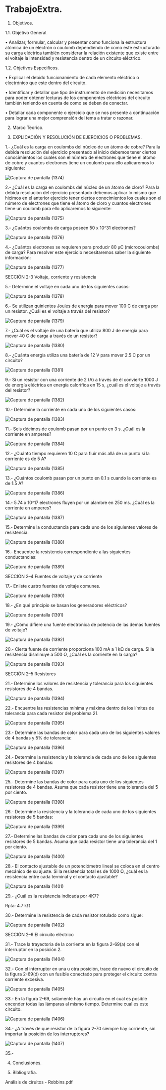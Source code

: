 # TrabajoExtra.

1. Objetivos.

1.1. Objetivo General.

•	Analizar, formular, calcular y presentar como funciona la estructura atómica de un electrón o coulomb dependiendo de como este estructurado su carga eléctrica también considerar la relación existente que existe entre el voltaje la intensidad y resistencia dentro de un circuito eléctrico.

1.2. Objetivos Especificos.

•	Explicar el debido funcionamiento de cada elemento eléctrico o electrónico que este dentro del circuito. 

•	Identificar y detallar que tipo de instrumento de medición necesitamos para poder obtener lecturas de los componentes eléctricos del circuito también teniendo en cuenta de como se deben de conectar.

•	Detallar cada componente o ejercicio que se nos presente a continuación para lograr una mejor comprensión del tema a tratar o razonar.

2. Marco Teorico.

3. EXPLICACIÓN Y RESOLUCIÓN DE EJERCICIOS O PROBLEMAS.

1.- ¿Cuál es la carga en coulombs del núcleo de un átomo de cobre?
Para la debida resolución del ejercicio presentado al inicio debemos tener ciertos conocimientos los cuales son el número de electrones que tiene el átomo de cobre y cuantos electrones tiene un coulomb para ello aplicaremos lo siguiente:

![Captura de pantalla (1374)](https://user-images.githubusercontent.com/85144847/123495397-2765a080-d5e9-11eb-957d-8cc504369878.png)

2.- ¿Cuál es la carga en coulombs del núcleo de un átomo de cloro?
Para la debida resolución del ejercicio presentado debemos aplicar lo mismo que hicimos en el anterior ejercicio tener ciertos conocimientos los cuales son el número de electrones que tiene el átomo de cloro y cuantos electrones tiene un coulomb para ello aplicaremos lo siguiente:

![Captura de pantalla (1375)](https://user-images.githubusercontent.com/85144847/123495517-afe44100-d5e9-11eb-8692-ffe359c5e6d1.png)

3.- ¿Cuántos coulombs de carga poseen 50 x 10^31 electrones?

![Captura de pantalla (1376)](https://user-images.githubusercontent.com/85144847/123495541-bd99c680-d5e9-11eb-9d6b-e6619de143dd.png)

4.- ¿Cuántos electrones se requieren para producir 80 μC (microcoulombs) de carga?
Para resolver este ejercicio necesitaremos saber la siguiente información:

![Captura de pantalla (1377)](https://user-images.githubusercontent.com/85144847/123495617-1701f580-d5ea-11eb-836b-646396768577.png)

SECCIÓN 2-3 Voltaje, corriente y resistencia

5.- Determine el voltaje en cada uno de los siguientes casos:

![Captura de pantalla (1378)](https://user-images.githubusercontent.com/85144847/123495761-9a234b80-d5ea-11eb-924d-4106651e915a.png)

6.- Se utilizan quinientos Joules de energía para mover 100 C de carga por un resistor. ¿Cuál es el voltaje a través del resistor?

![Captura de pantalla (1379)](https://user-images.githubusercontent.com/85144847/123495829-ed959980-d5ea-11eb-8ff5-1865ffc8de35.png)

7.- ¿Cuál es el voltaje de una batería que utiliza 800 J de energía para mover 40 C de carga a través de un resistor?

![Captura de pantalla (1380)](https://user-images.githubusercontent.com/85144847/123495847-01d99680-d5eb-11eb-9be6-73eee6d0cb36.png)

8.- ¿Cuánta energía utiliza una batería de 12 V para mover 2.5 C por un circuito?

![Captura de pantalla (1381)](https://user-images.githubusercontent.com/85144847/123495962-672d8780-d5eb-11eb-81fa-76616551abee.png)

9.- Si un resistor con una corriente de 2 (A) a través de él convierte 1000 J de energía eléctrica en energía calorífica en 15 s, ¿cuál es el voltaje a través del resistor?

![Captura de pantalla (1382)](https://user-images.githubusercontent.com/85144847/123496018-a78d0580-d5eb-11eb-9282-5f96f8fa0c18.png)

10.- Determine la corriente en cada uno de los siguientes casos:

![Captura de pantalla (1383)](https://user-images.githubusercontent.com/85144847/123496074-f0dd5500-d5eb-11eb-8f73-44636041d40e.png)

11.- Seis décimos de coulomb pasan por un punto en 3 s. ¿Cuál es la corriente en amperes?

![Captura de pantalla (1384)](https://user-images.githubusercontent.com/85144847/123496176-76610500-d5ec-11eb-8b3b-b1c73cdf8531.png)

12.- ¿Cuánto tiempo requieren 10 C para fluir más allá de un punto si la corriente es de 5 A?

![Captura de pantalla (1385)](https://user-images.githubusercontent.com/85144847/123496199-837df400-d5ec-11eb-96b8-6c108c972273.png)

13.- ¿Cuántos coulomb pasan por un punto en 0.1 s cuando la corriente es de 1.5 A? 

![Captura de pantalla (1386)](https://user-images.githubusercontent.com/85144847/123496219-91cc1000-d5ec-11eb-8dd3-b6c6562606b4.png)

14.- 5.74 x 10^17  electrones fluyen por un alambre en 250 ms. ¿Cuál es la corriente en amperes?

![Captura de pantalla (1387)](https://user-images.githubusercontent.com/85144847/123496303-069f4a00-d5ed-11eb-9804-f699691fcb7a.png)

15.- Determine la conductancia para cada uno de los siguientes valores de resistencia:

![Captura de pantalla (1388)](https://user-images.githubusercontent.com/85144847/123496388-7ad9ed80-d5ed-11eb-92b0-b40687e75b2b.png)

16.- Encuentre la resistencia correspondiente a las siguientes conductancias:

![Captura de pantalla (1389)](https://user-images.githubusercontent.com/85144847/123496448-c12f4c80-d5ed-11eb-9a35-a23a9a62f372.png)

SECCIÓN 2–4 Fuentes de voltaje y de corriente

17.- Enliste cuatro fuentes de voltaje comunes.

![Captura de pantalla (1390)](https://user-images.githubusercontent.com/85144847/123496524-19664e80-d5ee-11eb-9e87-6208450eccb7.png)

18.- ¿En qué principio se basan los generadores eléctricos?

![Captura de pantalla (1391)](https://user-images.githubusercontent.com/85144847/123496576-5c282680-d5ee-11eb-871a-e936826f9d3d.png)

19.- ¿Cómo difiere una fuente electrónica de potencia de las demás fuentes de voltaje?

![Captura de pantalla (1392)](https://user-images.githubusercontent.com/85144847/123496612-91cd0f80-d5ee-11eb-8df1-5e97ed75621c.png)

20.- Cierta fuente de corriente proporciona 100 mA a 1 kΩ de carga. Si la resistencia disminuye a 500 Ω, ¿Cuál es la corriente en la carga?

![Captura de pantalla (1393)](https://user-images.githubusercontent.com/85144847/123496687-ee302f00-d5ee-11eb-8a5b-cdf963ce50c1.png)

SECCIÓN 2–5 Resistores

21.- Determine los valores de resistencia y tolerancia para los siguientes resistores de 4 bandas.

![Captura de pantalla (1394)](https://user-images.githubusercontent.com/85144847/123496777-5f6fe200-d5ef-11eb-9abc-06bb37c8b11e.png)

22.- Encuentre las resistencias mínima y máxima dentro de los límites de tolerancia para cada resistor del problema 21.

![Captura de pantalla (1395)](https://user-images.githubusercontent.com/85144847/123496859-d60cdf80-d5ef-11eb-9ed9-7c122ef48de1.png)

23.- Determine las bandas de color para cada uno de los siguientes valores de 4 bandas y 5% de tolerancia: 

![Captura de pantalla (1396)](https://user-images.githubusercontent.com/85144847/123496934-5e8b8000-d5f0-11eb-8218-d31bbd6d074f.png)

24.- Determine la resistencia y la tolerancia de cada uno de los siguientes resistores de 4 bandas:

![Captura de pantalla (1397)](https://user-images.githubusercontent.com/85144847/123496977-9f839480-d5f0-11eb-9d55-6e582df627b2.png)

25.- Determine las bandas de color para cada uno de los siguientes resistores de 4 bandas. Asuma que cada resistor tiene una tolerancia del 5 por ciento.

![Captura de pantalla (1398)](https://user-images.githubusercontent.com/85144847/123503482-d79ecd80-d618-11eb-9e3a-6c119fc49b12.png)

26.- Determine la resistencia y la tolerancia de cada uno de los siguientes resistores de 5 bandas:

![Captura de pantalla (1399)](https://user-images.githubusercontent.com/85144847/123503509-06b53f00-d619-11eb-916f-6f8aab5a5ad2.png)

27.- Determine las bandas de color para cada uno de los siguientes resistores de 5 bandas. Asuma que cada resistor tiene una tolerancia del 1 por ciento.

![Captura de pantalla (1400)](https://user-images.githubusercontent.com/85144847/123503555-43813600-d619-11eb-9521-53fbb7c50bfe.png)

28.- El contacto ajustable de un potenciómetro lineal se coloca en el centro mecánico de su ajuste. Si la resistencia total es de 1000 Ω, ¿cuál es la resistencia entre cada terminal y el contacto ajustable?

![Captura de pantalla (1401)](https://user-images.githubusercontent.com/85144847/123503593-8a6f2b80-d619-11eb-80a7-979126b75534.png)

29.- ¿Cuál es la resistencia indicada por 4K7?

Rpta: 4.7 kΩ

30.- Determine la resistencia de cada resistor rotulado como sigue:

![Captura de pantalla (1402)](https://user-images.githubusercontent.com/85144847/123503697-29942300-d61a-11eb-9f1f-fd18190ef5d4.png)

SECCIÓN 2–6 El circuito eléctrico

31.-	Trace la trayectoria de la corriente en la figura 2-69(a) con el interruptor en la posición 2.

![Captura de pantalla (1404)](https://user-images.githubusercontent.com/85144847/123503776-a7f0c500-d61a-11eb-8050-baf686a35381.png)

32.- Con el interruptor en una u otra posición, trace de nuevo el circuito de la figura 2-69(d) con un fusible conectado para proteger el circuito contra corriente excesiva.

![Captura de pantalla (1405)](https://user-images.githubusercontent.com/85144847/123503825-04ec7b00-d61b-11eb-837a-2530d1ec7ddc.png)

33.-	En la figura 2-69, solamente hay un circuito en el cual es posible encender todas las lámparas al mismo tiempo. Determine cual es este circuito.

![Captura de pantalla (1406)](https://user-images.githubusercontent.com/85144847/123503863-4e3cca80-d61b-11eb-8133-d3025128ffc1.png)

34.- ¿A través de que resistor de la figura 2-70 siempre hay corriente, sin importar la posición de los interruptores?       

![Captura de pantalla (1407)](https://user-images.githubusercontent.com/85144847/123503918-a2e04580-d61b-11eb-9c3f-91de9962d059.png)

35.- 






4. Conclusiones.

5. Bibliografia.

Análisis de ciruitos - Robbins.pdf
